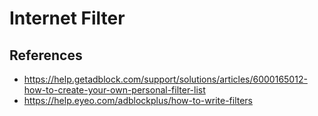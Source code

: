 # Internet Filter

## References

- https://help.getadblock.com/support/solutions/articles/6000165012-how-to-create-your-own-personal-filter-list
- https://help.eyeo.com/adblockplus/how-to-write-filters
